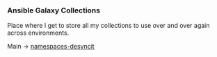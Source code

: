 [namespaces-desyncit]: https://galaxy.ansible.com/ui/namespaces/desyncit

### Ansible Galaxy Collections

Place where I get to store all my collections to use over and over again 
across environments.

Main -> [namespaces-desyncit][namespaces-desyncit]
